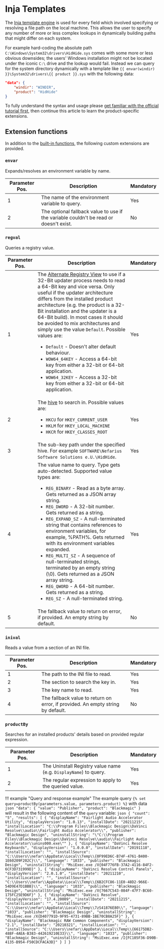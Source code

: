 # Inja Templates

The [Inja template engine](https://github.com/pantor/inja) is used for every field which involved specifying or resolving a file path on the local machine. This allows the user to specify any number of more or less complex lookups in dynamically building paths that might differ on each system.

For example hard-coding the absolute path `C:\Windows\System32\drivers\HidHide.sys` comes with some more or less obvious downsides; the users' Windows installation might not be located under the iconic `C:\` drive and the lookup would fail. Instead we can query for the system directory dynamically with a template like `{{ envar(windir) }}\System32\drivers\{{ product }}.sys` with the following data:

```json
"data": {
    "windir": "WINDIR",
    "product": "HidHide"
}
```

To fully understand the syntax and usage please [get familiar with the official tutorial first](https://github.com/pantor/inja#tutorial), then continue this article to learn the product-specific extensions.

## Extension functions

In addition to the [built-in functions](https://github.com/pantor/inja#functions), the following custom extensions are provided.

### `envar`

Expands/resolves an environment variable by name.

Parameter Pos. | Description | Mandatory
---|---|---
1 | The name of the environment variable to query. | Yes
2 | The optional fallback value to use if the variable couldn't be read or doesn't exist. | No

### `regval`

Queries a registry value.

Parameter Pos. | Description | Mandatory
---|---|---
1 | The [Alternate Registry View](https://learn.microsoft.com/en-us/windows/win32/winprog64/accessing-an-alternate-registry-view) to use if a 32-Bit updater process needs to read a 64-Bit key and vice versa. Only useful if the updater architecture differs from the installed product architecture (e.g. the product is a 32-Bit installation and the updater is a 64-Bit build). In most cases it should be avoided to mix architectures and simply use the value `Default`. Possible values are: <ul><li>`Default` - Doesn't alter default behaviour.</li><li>`WOW64_64KEY` - Access a 64-bit key from either a 32-bit or 64-bit application.</li><li>`WOW64_32KEY` - Access a 32-bit key from either a 32-bit or 64-bit application.</li></ul> | Yes
2 | The [hive](https://learn.microsoft.com/en-us/troubleshoot/windows-server/performance/windows-registry-advanced-users) to search in. Possible values are: <ul><li>`HKCU` for `HKEY_CURRENT_USER`</li><li>`HKLM` for `HKEY_LOCAL_MACHINE`</li><li>`HKCR` for `HKEY_CLASSES_ROOT`</li></ul> | Yes
3 | The sub-key path under the specified hive. For example `SOFTWARE\Nefarius Software Solutions e.U.\HidHide`. | Yes
4 | The value name to query. Type gets auto-detected. Supported value types are: <ul><li>`REG_BINARY` - Read as a byte array. Gets returned as a JSON array string.</li><li>`REG_DWORD` - A 32-bit number. Gets returned as a string.</li><li>`REG_EXPAND_SZ` - A null-terminated string that contains references to environment variables, for example, %PATH%. Gets returned with its environment variables expanded.</li><li>`REG_MULTI_SZ` - A sequence of null-terminated strings, terminated by an empty string (\0). Gets returned as a JSON array string.</li><li>`REG_QWORD` - A 64-bit number. Gets returned as a string.</li><li>`REG_SZ` - A null-terminated string.</li></ul> | Yes
5 | The fallback value to return on error, if provided. An empty string by default. | No

### `inival`

Reads a value from a section of an INI file.

Parameter Pos. | Description | Mandatory
---|---|---
1 | The path to the INI file to read. | Yes
2 | The section to search the key in. | Yes
3 | The key name to read. | Yes
4 | The fallback value to return on error, if provided. An empty string by default. | No

### `productBy`

Searches for an installed products' details based on provided regular expression.

Parameter Pos. | Description | Mandatory
---|---|---
1 | The Uninstall Registry value name (e.g. `DisplayName`) to query. | Yes
2 | The regular expression to apply to the queried value. | Yes

!!! example "Query and response example"
    The example query `{% set query=productBy(parameters.value, parameters.product) %}` with data  
    ```json
    "data": {
        "value": "Publisher",
        "product": "Blackmagic"
    }
    ```  
    will result in the following content of the `query` variable:
    ```json
    {
        "count": "5",
        "results": [
            {
                "displayName": "Fairlight Audio Accelerator Utility",
                "displayVersion": "1.0.13",
                "installDate": "20211215",
                "installLocation": "C:\\Program Files\\Blackmagic Design\\DaVinci Resolve\\audio\\Fairlight Audio Accelerator\\",
                "publisher": "Blackmagic Design",
                "uninstallString": "\"C:\\Program Files\\Blackmagic Design\\DaVinci Resolve\\audio\\Fairlight Audio Accelerator\\unins000.exe\""
            },
            {
                "displayName": "DaVinci Resolve Keyboards",
                "displayVersion": "1.0.0.0",
                "installDate": "20191118",
                "installLocation": "",
                "installSource": "C:\\Users\\nefar\\AppData\\Local\\Temp\\{0F99ED6C-B74F-4761-B400-1E60209F202C}\\",
                "language": "1033",
                "publisher": "Blackmagic Design",
                "uninstallString": "MsiExec.exe /X{04F776FB-37A2-4116-84F2-6CF3D731999D}"
            },
            {
                "displayName": "DaVinci Resolve Control Panels",
                "displayVersion": "2.0.1.0",
                "installDate": "20211210",
                "installLocation": "",
                "installSource": "C:\\Users\\nefar\\AppData\\Local\\Temp\\{6B2CFC86-11E0-48D2-966E-54D9E47D1BBB}\\",
                "language": "1033",
                "publisher": "Blackmagic Design",
                "uninstallString": "MsiExec.exe /X{7667C543-084F-47F7-BC60-175FC25E9D6F}"
            },
            {
                "displayName": "DaVinci Resolve",
                "displayVersion": "17.4.20009",
                "installDate": "20211215",
                "installLocation": "",
                "installSource": "C:\\Users\\nefar\\AppData\\Local\\Temp\\7zS41876E80\\",
                "language": "1033",
                "publisher": "Blackmagic Design",
                "uninstallString": "MsiExec.exe /X{D407791D-9F95-4731-89BB-1BE70CB8A25F}"
            },
            {
                "displayName": "Blackmagic RAW Common Components",
                "displayVersion": "2.1",
                "installDate": "20210321",
                "installLocation": "",
                "installSource": "C:\\Users\\nefar\\AppData\\Local\\Temp\\{66175DB2-488F-4AEA-B383-442619210E33}\\",
                "language": "1033",
                "publisher": "Blackmagic Design",
                "uninstallString": "MsiExec.exe /I{FC105F36-D90B-4135-B954-F50CDCFACA3D}"
            }
        ]
    }
    ```
